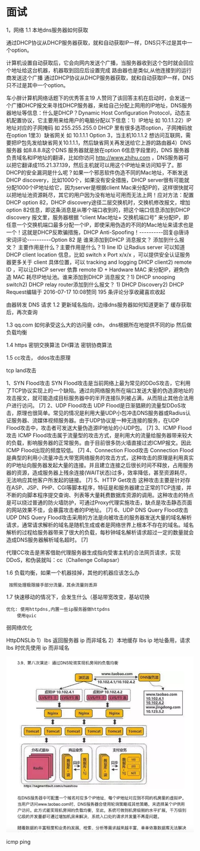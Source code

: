 # 面试


1，网络 
1.1 本地dns服务器如何获取

通过DHCP协议从DHCP服务器获取，就和自动获取IP一样，DNS只不过是其中一个option。

 计算机设置自动获取后，它会向网内发送个广播，当服务器收到这个包时就会回应个地址给这台机器，机器取到回应后设置完成
 路由器也是类似,从他连接到的运行商发送这个广播
通过DHCP协议从DHCP服务器获取，就和自动获取IP一样，DNS只不过是其中一个option。


车小胖​​计算机网络话题下的优秀答主19 人赞同了该回答主机在启动时，会发送一个广播DHCP报文来寻找DHCP服务器，来给自己分配上网用的IP地址，DNS服务器地址等信息：什么是DHCP？Dynamic Host Configuration Protocol，动态主机配置协议，它主要用来给用户的电脑分配以下信息：1）IP地址  如 10.1.1.22）IP地址对应的子网掩码 如 255.255.255.0 DHCP 里有很多选项option，子网掩码放在option 1里3）缺省网关  如 10.1.1.1 Option 3，当主机10.1.1.2 想访问互联网，需要把IP包先发给缺省网关10.1.1.1，然后缺省网关再发送给它上游的路由器4）DNS 服务器 如8.8.8.8这个DNS 服务器就是放在option 6信息字段里的，DNS 服务器负责域名和IP地址的翻译，比如你访问 http://www.zhihu.com ，DNS服务器可以把它翻译成115.21.37.139，然后主机就可以用这个IP地址来访问知乎了。那DHCP的安全漏洞是什么呢？如果一个邪恶软件伪造不同的Mac地址，不断发送DHCP discovery，比如1000个，如果没有安全措施，DHCP server很有可能就分配1000个IP地址给它，因为server是根据client Mac来分配IP的，这样很快就可以把地址池资源耗尽，其它的用户因为没有地址可用而无法上网！应对方法：配置DHCP option 82，DHCP discovery途径二层交换机时，交换机修改报文，增加option 82信息，即这条消息是从哪个端口收到的，把这个端口信息添加到DHCP discovery 报文里，服务器根据 “client Mac地址+ 交换机端口号” 来分配IP，即任意一个交换机端口最多分配一个IP，即使采用伪造的不同的Mac地址来请求也是一个！这就是DHCP反欺骗措施，DHCP Anti-Spoofing！----------回复@唐诗宋词评论----------Option 82 是 谁来添加到DHCP 消息报文？ 添加到什么报文？ 主要作用是什么？主要作用是什么？1) line ID 让Radius server 可以知道DHCP client location 信息，比如 switch x Port x/x/x ，可以提供安全认证服务器更多关于 client 具体位置，可以 tracking and logging DHCP client2) remote ID ，可以让DHCP server 依靠 remote ID + Hardware MAC 来分配IP，避免伪造 MAC 耗尽IP地址池。谁来添加到DHCP 消息报文？1) DHCP snooping switch2) DHCP relay router添加到什么报文？ 1) DHCP Discovery2) DHCP Request编辑于 2016-07-17 10:08​赞同 19​​5 条评论​分享​收藏​喜欢收起​

由器转发 DNS 请求
1.2 更新域名指向，边缘dns服务器如何知道更新了
 缓存获取后，再次查询
 
1.3 qq.com 如何承受这么大的访问量
 cdn， dns根据所在地提供不同的ip
 然后做负载均衡

1.4 https 密钥交换算法
 DH算法
 密钥协商算法

1.5 cc攻击， ddos攻击原理

  tcp land攻击

1、SYN Flood攻击
SYN Flood攻击是当前网络上最为常见的DDoS攻击，它利用了TCP协议实现上的一个缺陷。通过向网络服务所在端口发送大量的伪造源地址的攻击报文，就可能造成目标服务器中的半开连接队列被占满，从而阻止其他合法用户进行访问。 [7] 
2、UDP Flood攻击
UDP Flood是日渐猖厥的流量型DDoS攻击，原理也很简单。常见的情况是利用大量UDP小包冲击DNS服务器或Radius认证服务器、流媒体视频服务器。由于UDP协议是一种无连接的服务，在UDP Flood攻击中，攻击者可发送大量伪造源IP地址的小UDP包。 [7] 
3、ICMP Flood攻击
ICMP Flood攻击属于流量型的攻击方式，是利用大的流量给服务器带来较大的负载，影响服务器的正常服务。由于目前很多防火墙直接过滤ICMP报文。因此ICMP Flood出现的频度较低。 [7] 
4、Connection Flood攻击
Connection Flood是典型的利用小流量冲击大带宽网络服务的攻击方式，这种攻击的原理是利用真实的IP地址向服务器发起大量的连接。并且建立连接之后很长时间不释放，占用服务器的资源，造成服务器上残余连接(WAIT状态)过多，效率降低，甚至资源耗尽，无法响应其他客户所发起的链接。 [7] 
5、HTTP Get攻击
这种攻击主要是针对存在ASP、JSP、PHP、CGI等脚本程序，特征是和服务器建立正常的TCP连接，并不断的向脚本程序提交查询、列表等大量耗费数据库资源的调用。这种攻击的特点是可以绕过普通的防火墙防护，可通过Proxy代理实施攻击，缺点是攻击静态页面的网站效果不佳，会暴露攻击者的lP地址。 [7] 
6、UDP DNS Query Flood攻击
UDP DNS Query Flood攻击采用的方法是向被攻击的服务器发送大量的域名解析请求，通常请求解析的域名是随机生成或者是网络世界上根本不存在的域名。域名解析的过程给服务器带来了很大的负载，每秒钟域名解析请求超过一定的数量就会造成DNS服务器解析域名超时。 [7] 

代理CC攻击是黑客借助代理服务器生成指向受害主机的合法网页请求，实现DDoS，和伪装就叫：cc（Challenge Collapsar）

1.6 负载均衡，如果一个机器挂掉，其他的机器应该怎么办

     按照处理极限接手部分流量，其余流量则丢弃


1.7 快速移动的情况下，会发生什么（基站带宽改变，基站切换
    
    优化: 使用httpdns,内置一些ip服务器做httpdns
        使用quic


弱网络优化

HttpDNSLib
1）lbs 返回服务器 ip 而非域名
2）本地缓存 lbs ip 地址备用，请求 lbs 时优先使用 ip 而非域名


![](_v_images/20220401140429373_9677.png)


icmp ping